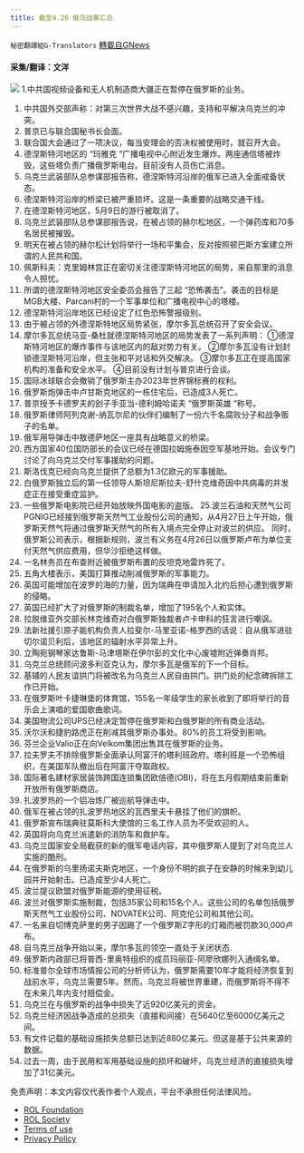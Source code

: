 ```yaml
---
title: 截至4.26 俄乌战事汇总
---
```

`秘密翻譯組G-Translators` [轉載自GNews](https://gnews.org/zh-hans/2419545/)

#### 采集/翻译：文洋
 ![](https://assets.gnews.org/wp-content/uploads/2022/04/16510037211.png) 
1.中共国视频设备和无人机制造商大疆正在暂停在俄罗斯的业务。
 
1. 中共国外交部声称：对第三次世界大战不感兴趣，支持和平解决乌克兰的冲突。
2. 普京已与联合国秘书长会面。
3. 联合国大会通过了一项决议，每当安理会的否决权被使用时，就召开大会。
4. 德涅斯特河地区的 “玛雅克 “广播电视中心附近发生爆炸。两座通信塔被炸毁，这些塔负责广播俄罗斯电台。目前没有人员伤亡消息。
5. 乌克兰武装部队总参谋部报告称，德涅斯特河沿岸的俄军已进入全面戒备状态。
6. 德涅斯特河沿岸的桥梁已被严重损坏。这是一条重要的战略交通干线。
7. 在德涅斯特河地区，5月9日的游行被取消了。
8. 乌克兰武装部队总参谋部报告说，在被占领的赫尔松地区，一个弹药库和70多名居民被摧毁。
9. 明天在被占领的赫尔松计划将举行一场和平集会，反对按照顿巴斯方案建立所谓的人民共和国。
10. 佩斯科夫：克里姆林宫正在密切关注德涅斯特河地区的局势，来自那里的消息令人担忧。
11. 所谓的德涅斯特河地区安全委员会报告了三起 “恐怖袭击”。袭击的目标是MGB大楼、Parcani村的一个军事单位和广播电视中心的塔楼。
12. 德涅斯特河沿岸地区已经设定了红色恐怖警报级别。
13. 由于被占领的外德涅斯特地区局势紧张，摩尔多瓦总统召开了安全会议。
14. 摩尔多瓦总统马亚-桑杜就德涅斯特河地区的局势发表了一系列声明：
①德涅斯特河地区的爆炸事件与该地区内的敌对势力有关。
②摩尔多瓦没有计划封锁德涅斯特河沿岸，但主张和平对话和外交解决。
③摩尔多瓦正在提高国家机构的准备和安全水平。
④目前没有计划与普京进行会谈。
15. 国际冰球联合会撤销了俄罗斯主办2023年世界锦标赛的权利。
16. 俄罗斯炮弹击中卢甘斯克地区的一栋住宅后，已造成3人死亡。
17. 普京授予卡德罗夫的刽子手亚当-德利姆哈诺夫 “俄罗斯英雄 “称号。
18. 俄罗斯律师阿列克谢-纳瓦尔尼的伙伴们编制了一份六千名腐败分子和战争贩子的名单。
19. 俄军用导弹击中敖德萨地区一座具有战略意义的桥梁。
20. 西方国家40位国防部长的会议已经在德国拉姆施泰因空军基地开始。会议专门讨论了向乌克兰交付军事援助的问题。
21. 斯洛伐克已经向乌克兰提供了总额为1.3亿欧元的军事援助。
22. 白俄罗斯独立后的第一任领导人斯坦尼斯拉夫-舒什克维奇因中共病毒的并发症正在接受重症监护。
23. 一些俄罗斯电影院已经开始放映外国电影的盗版。
25.波兰石油和天然气公司PGNIG已经接到俄罗斯天然气工业股份公司的通知，从4月27日上午开始，俄罗斯天然气将通过俄罗斯天然气的所有入境点完全停止对波兰的供应。
同时，俄罗斯公司表示，根据新规则，波兰有义务在4月26日以俄罗斯卢布为单位支付天然气供应费用，但华沙拒绝这样做。
24. 一名林务员在布查附近被俄罗斯布置的反坦克地雷炸死了。
25. 五角大楼表示，美国打算推动削减俄罗斯的军事能力。
26. 英国可能增加在波罗的海的力量，因为瑞典在申请加入北约后担心遭到俄罗斯的侵略。
27. 英国已经扩大了对俄罗斯的制裁名单，增加了195名个人和实体。
28. 拉脱维亚外交部长林克维奇对白俄罗斯独裁者卢卡申科的狂言进行嘲讽。
29. 法新社援引原子能机构负责人拉斐尔-马里亚诺-格罗西的话说：自从俄军进驻切尔诺贝利后，该地区的辐射水平异常上升。
30. 立陶宛钢琴家达鲁斯-马津塔斯在伊尔彭的文化中心废墟附近弹奏肖邦。
31. 乌克兰总统顾问波多利亚克认为，摩尔多瓦是俄军的下一个目标。
32. 基辅的人民友谊拱门将被改名为乌克兰人民自由拱门。拱门处的纪念碑拆除工作已开始。
33. 在俄罗斯叶卡捷琳堡的体育馆，155名一年级学生的家长收到了即将举行的音乐会上演唱的爱国歌曲歌词。
34. 美国物流公司UPS已经决定暂停在俄罗斯和白俄罗斯的所有商业活动。
35. 沃尔沃和捷豹路虎正在削减其俄罗斯办事处。80%的员工将受到影响。
36. 芬兰企业Valio正在向Velkom集团出售其在俄罗斯的业务。
37. 拉夫罗夫不排除俄罗斯全面承认阿富汗的塔利班政府。塔利班是一个恐怖组织，在美国军队撤出后在阿富汗夺取政权。
38. 国际著名建材家居装饰跨国连锁集团欧倍德(OBI)，将在五月假期结束前重新开放所有俄罗斯商店。
39. 扎波罗热的一个铝冶炼厂被巡航导弹击中。
40. 俄军在被占领的扎波罗热地区的瓦西里夫卡悬挂了他们的旗帜。
41. 俄罗斯宣布瑞典驻莫斯科大使馆的三名工作人员为不受欢迎的人。
42. 英国将向乌克兰派遣新的消防车和救护车。
43. 乌克兰国家安全局截获的新的俄军电话内容，其中俄罗斯人提到了对乌克兰人实施的酷刑。
44. 在俄罗斯的乌里扬诺夫斯克地区，一个身份不明的疯子在安静的时候来到幼儿园并开始射击。已造成至少4人死亡。
45. 波兰提议欧盟对俄罗斯能源的使用征税。
46. 波兰对俄罗斯实施制裁，包括35家公司和15名个人。这些公司的名单包括俄罗斯天然气工业股份公司、NOVATEK公司、阿克伦公司和其他公司。
47. 一名来自切博克萨里的男子因踢了一个俄罗斯Z字形的灯箱而被罚款30,000卢布。
48. 自乌克兰战争开始以来，摩尔多瓦的领空一直处于关闭状态.
49. 俄罗斯内政部已将普西-里奥特组织的成员玛丽亚-阿廖欣娜列入通缉名单。
50. 标准普尔全球市场情报公司的分析师认为，俄罗斯需要10年才能将经济恢复到战前水平，乌克兰需要5年。然而，乌克兰将被世界重建，而俄罗斯将不得不在未来几年内支付赔偿金。
51. 乌克兰在与俄罗斯的战争中损失了近920亿美元的资金。
52. 乌克兰经济因战争造成的总损失（直接和间接）在5640亿至6000亿美元之间。
53. 有文件记载的基础设施损失总额已达到近880亿美元。但这是基于公共来源的数据。
54. 过去一周，由于民用和军用基础设施的损坏和破坏，乌克兰经济的直接损失增加了31亿美元。

免责声明：本文内容仅代表作者个人观点，平台不承担任何法律风险。
  
- [ROL Foundation](https://rolfoundation.org/)
- [ROL Society](https://rolsociety.org/)
- [Terms of use](https://gnews.org/terms-of-use-3/)
- [Privacy Policy](https://gnews.org/privacy-policy/)
